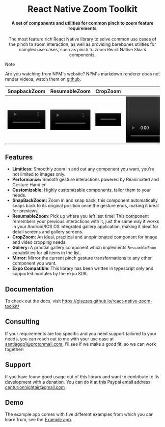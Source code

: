 <div>
  <h1 align="center">React Native Zoom Toolkit</h1>
</div>

<div>
  <h4 align="center">A set of components and utilities for common pinch to zoom feature requirements</h4>
</div>

<p align="center">The most feature rich React Native library to solve common use cases of the pinch to zoom interaction, as well as providing barebones utilities for complex use cases, such as pinch to zoom React Native Skia's components.</p>

>[!Note]
> Are you watching from NPM's website? NPM's markdown renderer does not render videos, watch them on [github](https://github.com/Glazzes/react-native-zoom-toolkit).

| SnapbackZoom | ResumableZoom | CropZoom | Gallery |
|--------------|---------------|----------|---------|
|<video src="https://github.com/Glazzes/react-native-zoomable/assets/52082794/19f73880-96ee-4eb4-b68f-53191faf4027" width="100%" controls> | <video src="https://github.com/Glazzes/react-native-zoom-toolkit/assets/52082794/f07a8916-e115-4af5-ae6d-932fa86a5e53" width="100%" controls> | <video src="https://github.com/Glazzes/react-native-zoomable/assets/52082794/7253f7d5-42b0-4426-92ca-5b6772e10b5e" width="100%" controls> | <video src="https://github.com/Glazzes/react-native-zoom-toolkit/assets/52082794/9eb361bc-e45b-41c6-bb62-ef7722e459f9" controls /> |

## Features

- **Limitless**: Smoothly zoom in and out any component you want, you're not limited to images only.
- **Performance:** Smooth gesture interactions powered by Reanimated and Gesture Handler.
- **Customizable:** Highly customizable components, tailor them to your needs.
- **SnapBackZoom:** Zoom in and snap back, this component automatically snaps back to its original position once the gesture ends, making it ideal for previews.
- **ResumableZoom**: Pick up where you left last time! This component remembers your previous interactions with it, just the same way it works in your Android/IOS OS integrated gallery application, making it ideal for detail screens and gallery screens.
- **CropZoom:** An ideal, practical and unopinionated component for image and video cropping needs.
- **Gallery:** A practial gallery component which implements `ResuambleZoom` capabilities for all items in the list.
- **Mirror:** Mirror the current pinch gesture transformations to any other component you want.
- **Expo Compatible**: This library has been written in typescript only and supported modules by the expo SDK.

## Documentation
To check out the docs, visit https://glazzes.github.io/react-native-zoom-toolkit/

## Consulting
If your requirements are too specific and you need support tailored to your needs, you can reach out to me with your use case at santiagop1@protonmail.com, I'll see if we make a good fit, so we can work together!

## Support
If you have found good usage out of this library and want to contribute to its development with a donation. You can do it at this Paypal email address centurionnightair@gmail.com 

## Demo
The example app comes with five different examples from which you can learn from, see the [Example app](./example/).
